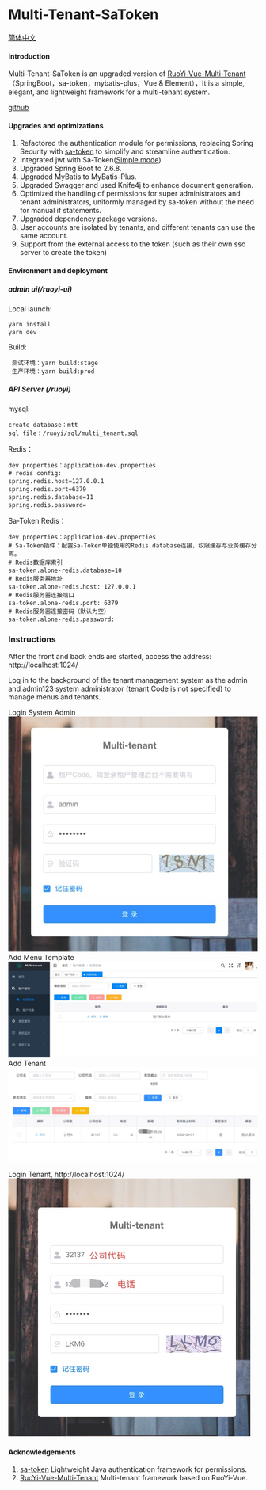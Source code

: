 # Multi-Tenant-SaToken

[简体中文](https://gitee.com/willf/springboot-multi-tenant-sa-token/blob/master/README_zh.md)

#### Introduction
Multi-Tenant-SaToken is an upgraded version of [RuoYi-Vue-Multi-Tenant](https://gitee.com/leslie8195/ruo-yi-vue-multi-tenant) （SpringBoot，sa-token，mybatis-plus，Vue & Element），It is a simple, elegant, and lightweight framework for a multi-tenant system.

[github](https://github.com/u3breeze/Springboot-Multi-Tenant-SaToken)

#### Upgrades and optimizations
1. Refactored the authentication module for permissions, replacing Spring Security with [sa-token](https://sa-token.cc) to simplify and streamline authentication.
2. Integrated jwt with Sa-Token([Simple mode](https://sa-token.cc/doc.html#/plugin/jwt-extend)) 
3. Upgraded Spring Boot to 2.6.8.
4. Upgraded MyBatis to MyBatis-Plus.
5. Upgraded Swagger and used Knife4j to enhance document generation.
6. Optimized the handling of permissions for super administrators and tenant administrators, uniformly managed by sa-token without the need for manual if statements.
7. Upgraded dependency package versions.
8. User accounts are isolated by tenants, and different tenants can use the same account.
9. Support from the external access to the token (such as their own sso server to create the token)

#### Environment and deployment

##### admin ui(/ruoyi-ui)
Local launch:
   ```
   yarn install
   yarn dev
   ```

Build:
   ```
    测试环境：yarn build:stage
    生产环境：yarn build:prod
   ```
##### API Server (/ruoyi)
mysql:
   ```
   create database：mtt
   sql file：/ruoyi/sql/multi_tenant.sql
   ```
Redis：
   ```
   dev properties：application-dev.properties
   # redis config:
   spring.redis.host=127.0.0.1
   spring.redis.port=6379
   spring.redis.database=11
   spring.redis.password=
   ```
Sa-Token Redis：
   ```
   dev properties：application-dev.properties
   # Sa-Token插件：配置Sa-Token单独使用的Redis database连接，权限缓存与业务缓存分离。
   # Redis数据库索引
   sa-token.alone-redis.database=10
   # Redis服务器地址
   sa-token.alone-redis.host: 127.0.0.1
   # Redis服务器连接端口
   sa-token.alone-redis.port: 6379
   # Redis服务器连接密码（默认为空）
   sa-token.alone-redis.password:
   ``` 
### Instructions

After the front and back ends are started, access the address: http://localhost:1024/

Log in to the background of the tenant management system as the admin and admin123 system administrator (tenant Code is not specified) to manage menus and tenants.

Login System Admin
![img.png](./screenshot/img.png)
Add Menu Template
![img.png](./screenshot/menu.jpg)
Add Tenant
![img.png](./screenshot/comimg.png)

Login Tenant, http://localhost:1024/
![img.png](./screenshot/tenant.png)

#### Acknowledgements
1. [sa-token](https://sa-token.cc) Lightweight Java authentication framework for permissions.
2. [RuoYi-Vue-Multi-Tenant](https://gitee.com/leslie8195/ruo-yi-vue-multi-tenant) Multi-tenant framework based on RuoYi-Vue.
